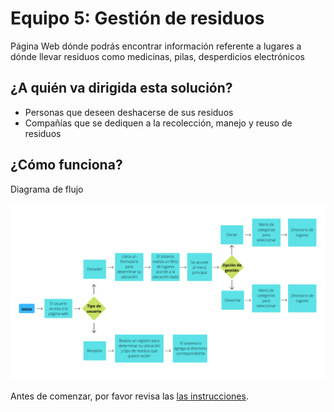 # Equipo 5:  Gestión de residuos

Página Web dónde podrás encontrar información referente a lugares a dónde llevar residuos como medicinas, pilas, desperdicios electrónicos 

## ¿A quién va dirigida esta solución?
- Personas que deseen deshacerse de sus residuos
- Compañías que se dediquen a la recolección, manejo y reuso de residuos

 
## ¿Cómo funciona?

Diagrama de flujo 

![diagrama](imagenes/DiagramaFlujo.png)







Antes de comenzar, por favor revisa las [las instrucciones](INSTRUCTIONS.md).

